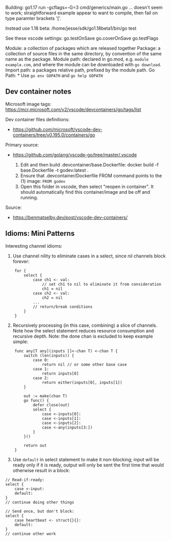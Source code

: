 Building:
go1.17 run -gcflags=-G=3  cmd/generics/main.go
... doesn't seem to work; straightforward example appear to want to compile, then fail on type paramter brackets '['.

Instead use 1.18 beta: /home/jesse/sdk/go1.18beta1/bin/go test

See these vscode settings:
    go.testOnSave
    go.coverOnSave
    go.testFlags


Module: a collection of packages which are released together
Package: a collection of source files in the same directory, by convention of the same name as the package.
Module path: declared in go.mod, e.g. `module example.com`, and where the module can be downloaded with `go download`.
Import path: a packages relative path, prefixed by the module path.
Go Path:
    * Use `go env GOPATH` and `go help GOPATH`



## Dev container notes
Microsoft image tags: https://mcr.microsoft.com/v2/vscode/devcontainers/go/tags/list

Dev container files definitions:
* https://github.com/microsoft/vscode-dev-containers/tree/v0.195.0/containers/go

Primary source: 
* https://github.com/golang/vscode-go/tree/master/.vscode


  1) Edit and then build .devcontainer/base.Dockerfile:
     docker build -f base.Dockerfile -t godev:latest .
  2) Ensure that .devcontainer/Dockerfile FROM command points to the (1) image: `FROM godev`
  3) Open this folder in vscode, then select "reopen in container".
     It should automatically find this container/image and be off and running.
  
Source:
* https://benmatselby.dev/post/vscode-dev-containers/


## Idioms: Mini Patterns

Interesting channel idioms:
1) Use channel nility to eliminate cases in a select, since nil channels block forever:
```
    for {
        select {
            case ch1 <- val:
                // set ch1 to nil to eliminate it from consideration
                ch1 = nil
            case ch2 <- val:
                ch2 = nil
            ...
            // return/break conditions
        }
    }
```
2) Recursively processing (in this case, combining) a slice of channels. Note how the select statement reduces resource consumption and recursive depth. Note: the done chan is excluded to keep example simple:
```
    func any[T any](inputs []<-chan T) <-chan T {
        switch (len(inputs)) {
            case 0:
                return nil // or some other base case
            case 1:
                return inputs[0]
            case 2:
                return either(inputs[0], inputs[1])
        }

        out := make(chan T)
        go func() {
            defer close(out)
            select {
                case <-inputs[0]:
                case <-inputs[1]:
                case <-inputs[2]:
                case <-any(inputs[3:])
            }
        }()
        
        return out
    }
```
3) Use `default` in select statement to make it non-blocking; input will be ready only if it is ready, output will only be sent the first time that would otherwise result in a block:
```
// Read-if-ready:
select {
    case <-input:
    default:
}
// continue doing other things

// Send once, but don't block:
select {
    case heartbeat <- struct{}{}:
    default:
}
// continue other work
```







